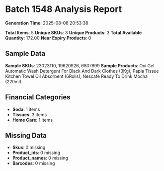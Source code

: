 # Batch 1548 Analysis Report

**Generation Time**: 2025-08-06 20:53:38

**Total Items**: 5
**Unique SKUs**: 3
**Unique Products**: 3
**Total Available Quantity**: 172.00
**Near Expiry Products**: 0

## Sample Data
**Sample SKUs**: 23023110, 19620926, 6807899
**Sample Products**: Oxi Gel Automatic Wash Detergent For Black And Dark Clothes (3Kg), Papia Tissue Kitchen Towel Oil Absorbent (6Rolls), Nescafe Ready To Drink Mocha (220ml)

## Financial Categories
- **Soda**: 1 items
- **Tissues**: 3 items
- **Home Care**: 1 items

## Missing Data
- **Skus**: 0 missing
- **Product_ids**: 0 missing
- **Product_names**: 0 missing
- **Barcodes**: 0 missing
